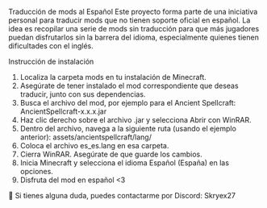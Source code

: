 Traducción de mods al Español
Este proyecto forma parte de una iniciativa personal para traducir mods que no tienen soporte oficial en español.
La idea es recopilar una serie de mods sin traducción para que más jugadores puedan disfrutarlos sin la barrera del idioma, especialmente quienes tienen dificultades con el inglés.

Instrucción de instalación

1. Localiza la carpeta mods en tu instalación de Minecraft.
2. Asegúrate de tener instalado el mod correspondiente que deseas traducir, junto con sus dependencias.
3. Busca el archivo del mod, por ejemplo para el Ancient Spellcraft:
   AncientSpellcraft-x.x.x.jar
4. Haz clic derecho sobre el archivo .jar y selecciona Abrir con WinRAR.
5. Dentro del archivo, navega a la siguiente ruta (usando el ejemplo anterior):
   assets/ancientspellcraft/lang/
6. Coloca el archivo es_es.lang en esa carpeta.
7. Cierra WinRAR. Asegúrate de que guarde los cambios.
8. Inicia Minecraft y selecciona el idioma Español (España) en las opciones.
9. Disfruta del mod en español <3

📩 Si tienes alguna duda, puedes contactarme por Discord: Skryex27
